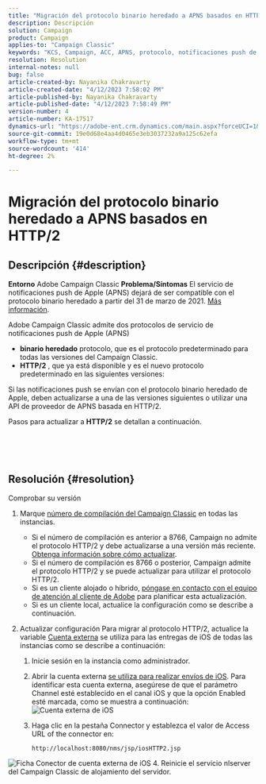 ```yaml
---
title: "Migración del protocolo binario heredado a APNS basados en HTTP/2"
description: Descripción
solution: Campaign
product: Campaign
applies-to: "Campaign Classic"
keywords: "KCS, Campaign, ACC, APNS, protocolo, notificaciones push de Apple"
resolution: Resolution
internal-notes: null
bug: false
article-created-by: Nayanika Chakravarty
article-created-date: "4/12/2023 7:58:02 PM"
article-published-by: Nayanika Chakravarty
article-published-date: "4/12/2023 7:58:49 PM"
version-number: 4
article-number: KA-17517
dynamics-url: "https://adobe-ent.crm.dynamics.com/main.aspx?forceUCI=1&pagetype=entityrecord&etn=knowledgearticle&id=3e3bf14f-6cd9-ed11-a7c7-6045bd006b4b"
source-git-commit: 19e0d68e4aa4d0465e3eb3037232a9a125c62efa
workflow-type: tm+mt
source-wordcount: '414'
ht-degree: 2%

---
```


# Migración del protocolo binario heredado a APNS basados en HTTP/2

## Descripción {#description}

<b>Entorno</b>
Adobe Campaign Classic
<b>Problema/Síntomas</b>
El servicio de notificaciones push de Apple (APNS) dejará de ser compatible con el protocolo binario heredado a partir del 31 de marzo de 2021. [Más información](https://developer.apple.com/news/?id=c88acm2b).

Adobe Campaign Classic admite dos protocolos de servicio de notificaciones push de Apple (APNS)

- <b>binario heredado</b> protocolo, que es el protocolo predeterminado para todas las versiones del Campaign Classic.
- <b>HTTP/2</b> , que ya está disponible y es el nuevo protocolo predeterminado en las siguientes versiones:


Si las notificaciones push se envían con el protocolo binario heredado de Apple, deben actualizarse a una de las versiones siguientes o utilizar una API de proveedor de APNS basada en HTTP/2.

Pasos para actualizar a <b>HTTP/2</b> se detallan a continuación.


<br><br> <br>

## Resolución {#resolution}

Comprobar su versión
1. Marque [número de compilación del Campaign Classic](https://experienceleague.adobe.com/docs/campaign-classic/using/getting-started/starting-with-adobe-campaign/launching-adobe-campaign.html?lang=en#getting-your-campaign-version) en todas las instancias.

   - Si el número de compilación es anterior a 8766, Campaign no admite el protocolo HTTP/2 y debe actualizarse a una versión más reciente. [Obtenga información sobre cómo actualizar](https://experienceleague.adobe.com/docs/campaign-classic/using/monitoring-campaign-classic/updating-adobe-campaign/build-upgrade.html?lang=en#performing-a-build-upgrade).
   - Si el número de compilación es 8766 o posterior, Campaign admite el protocolo HTTP/2 y se puede actualizar para utilizar el protocolo HTTP/2.
   - Si es un cliente alojado o híbrido, [póngase en contacto con el equipo de atención al cliente de Adobe](https://experienceleague.adobe.com/docs/customer-one/using/home.html?lang=en) para planificar esta actualización.
   - Si es un cliente local, actualice la configuración como se describe a continuación.
2. Actualizar configuración Para migrar al protocolo HTTP/2, actualice la variable [Cuenta externa](https://experienceleague.adobe.com/docs/campaign-classic/using/installing-campaign-classic/accessing-external-database/external-accounts.html?lang=en) se utiliza para las entregas de iOS de todas las instancias como se describe a continuación:

   1. Inicie sesión en la instancia como administrador.
   2. Abrir la cuenta externa [se utiliza para realizar envíos de iOS](https://experienceleague.adobe.com/docs/campaign-classic/using/sending-messages/sending-push-notifications/configure-the-mobile-app/configuring-the-mobile-application.html?lang=en). Para identificar esta cuenta externa, asegúrese de que el parámetro Channel esté establecido en el canal iOS y que la opción Enabled esté marcada, como se muestra a continuación: ![Cuenta externa de iOS](https://helpx.adobe.com/content/dam/help/en/campaign/kb/migrate-to-http2/jcr_content/main-pars/procedure/proc_par/step_1/step_par/image/iOS-ext-account.png "iOS-ext-account")
   3. Haga clic en la pestaña Connector y establezca el valor de Access URL of the connector en:

      ```
      http://localhost:8080/nms/jsp/iosHTTP2.jsp
      ```

![Ficha Conector de cuenta externa de iOS](https://helpx.adobe.com/content/dam/help/en/campaign/kb/migrate-to-http2/jcr_content/main-pars/procedure/proc_par/step/step_par/image/iOs-ext-account-connector.png "iOs-ext-account-connector")
4. Reinicie el servicio nlserver del Campaign Classic de alojamiento del servidor.

